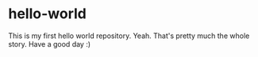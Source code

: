 # hello-world
This is my first hello world repository. 
Yeah. That's pretty much the whole story.
Have a good day :)
